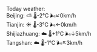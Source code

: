 Today weather:  
Beijing: ⛅️  🌡️-2°C 🌬️↙0km/h  
Tianjin: ☀️ 🌡️-3°C 🌬️←0km/h  
Shijiazhuang: ☁️ 🌡️+1°C 🌬️↓5km/h  
Tangshan: ☁️ 🌡️-1°C 🌬️↖3km/h  
